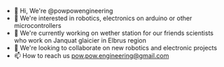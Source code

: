 - 👋 Hi, We're @powpowengineering
- 👀 We're interested in robotics, electronics on arduino or other microcontrollers
- 🌱 We're currently working on wether station for our friends scientists who work on Janquat glaicier in Elbrus region
- 💞️ We're looking to collaborate on new robotics and electronic projects
- 📫 How to reach us pow.pow.engineering@gmail.com

<!---
powpowengineering/powpowengineering is a ✨ special ✨ repository because its `README.md` (this file) appears on your GitHub profile.
You can click the Preview link to take a look at your changes.
--->

